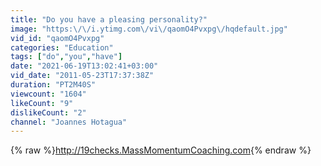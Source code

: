 ```yaml
---
title: "Do you have a pleasing personality?"
image: "https:\/\/i.ytimg.com\/vi\/qaomO4Pvxpg\/hqdefault.jpg"
vid_id: "qaomO4Pvxpg"
categories: "Education"
tags: ["do","you","have"]
date: "2021-06-19T13:02:41+03:00"
vid_date: "2011-05-23T17:37:38Z"
duration: "PT2M40S"
viewcount: "1604"
likeCount: "9"
dislikeCount: "2"
channel: "Joannes Hotagua"
---
```

{% raw %}<a rel="nofollow" target="blank" href="http://19checks.MassMomentumCoaching.com">http://19checks.MassMomentumCoaching.com</a>{% endraw %}
